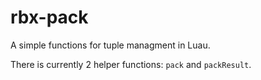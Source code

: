 # rbx-pack

A simple functions for tuple managment in Luau.

There is currently 2 helper functions: `pack` and `packResult`.
